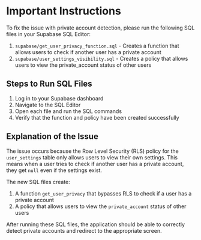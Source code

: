 # Important Instructions

To fix the issue with private account detection, please run the following SQL files in your Supabase SQL Editor:

1. `supabase/get_user_privacy_function.sql` - Creates a function that allows users to check if another user has a private account
2. `supabase/user_settings_visibility.sql` - Creates a policy that allows users to view the private_account status of other users

## Steps to Run SQL Files

1. Log in to your Supabase dashboard
2. Navigate to the SQL Editor
3. Open each file and run the SQL commands
4. Verify that the function and policy have been created successfully

## Explanation of the Issue

The issue occurs because the Row Level Security (RLS) policy for the `user_settings` table only allows users to view their own settings. This means when a user tries to check if another user has a private account, they get `null` even if the settings exist.

The new SQL files create:
1. A function `get_user_privacy` that bypasses RLS to check if a user has a private account
2. A policy that allows users to view the `private_account` status of other users

After running these SQL files, the application should be able to correctly detect private accounts and redirect to the appropriate screen.